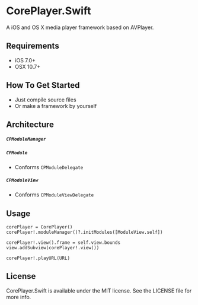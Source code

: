 # CorePlayer.Swift
A iOS and OS X media player framework based on AVPlayer.

## Requirements
- iOS 7.0+
- OSX 10.7+

## How To Get Started
- Just compile source files
- Or make a framework by yourself


## Architecture

##### `CPModuleManager`

##### `CPModule`
- Conforms `CPModuleDelegate`

##### `CPModuleView`
- Conforms `CPModuleViewDelegate`


## Usage


```
corePlayer = CorePlayer()
corePlayer!.moduleManager()?.initModules([ModuleView.self])

corePlayer!.view().frame = self.view.bounds
view.addSubview(corePlayer!.view())

corePlayer!.playURL(URL)
```

## License

CorePlayer.Swift is available under the MIT license. See the LICENSE file for more info.
